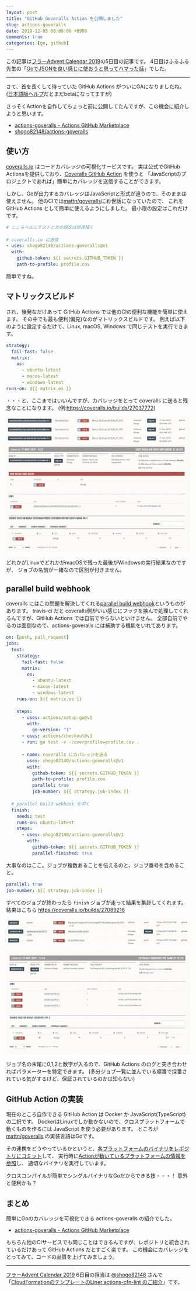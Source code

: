 ```yaml
---
layout: post
title: "GitHub Goveralls Action を公開しました"
slug: actions-goveralls
date: 2019-12-05 00:00:00 +0900
comments: true
categories: [go, github]
---
```


この記事は[フラーAdvent Calendar 2019](https://adventar.org/calendars/4155)の5日目の記事です。
4日目はふるふる先生の「[GoでJSONを良い感じに使おうと思ってハマった話](https://furusax0621.hatenablog.com/entry/2019/12/04/000000)」でした。

-----

さて、首を長くして待っていた GitHub Actions がついにGAになりましたね。
([日本語版ヘルプ](https://github.co.jp/features/actions)だとまだbetaになってますが)

さっそくActionを自作してちょっと前に公開してたんですが、この機会に紹介しようと思います。

- [actions-goveralls - Actions GitHub Marketplace](https://github.com/marketplace/actions/actions-goveralls)
- [shogo82148/actions-goveralls](https://github.com/shogo82148/actions-goveralls)


## 使い方

[coveralls.io](https://coveralls.io/) はコードカバレッジの可視化サービスです。
実は公式でGitHub Actionsを提供しており、[Coveralls GitHub Action](https://github.com/marketplace/actions/coveralls-github-action) を使うと
「JavaScriptのプロジェクトであれば」簡単にカバレッジを送信することができます。

しかし、Goが出力するカバレッジはJavaScriptと形式が違うので、そのままは使えません。
他のCIでは[mattn/goveralls](https://github.com/mattn/goveralls)にお世話になっていたので、
これを GitHub Actions として簡単に使えるようにしました。
最小限の設定はこれだけです。

```yaml
# ここらへんにテストとかの設定ば別途描く

# coveralls.io に送信
- uses: shogo82148/actions-goveralls@v1
  with:
    github-token: ${{ secrets.GITHUB_TOKEN }}
    path-to-profile: profile.cov
```

簡単ですね。

## マトリックスビルド

され、後発なだけあって GitHub Actions では他のCIの便利な機能を簡単に使えます。
その中でも最も便利(偏見)なのがマトリックスビルドです。
例えば以下のように設定するだけで、Linux, macOS, Windows で同じテストを実行できます。

```yaml
strategy:
  fail-fast: false
  matrix:
    os:
      - ubuntu-latest
      - macos-latest
      - windows-latest
runs-on: ${{ matrix.os }}
```

・・・と、ここまではいいんですが、カバレッジをとって coveralls に送ると残念なことになります。
(例:<https://coveralls.io/builds/27037772>)

![ビルド一覧](/images/2019-12-05-build.png)
![ジョブ一覧](/images/2019-12-05-job.png)

どれかがLinuxでどれかがmacOSで残った最後がWindowsの実行結果なのですが、
ジョブの名前が一緒なので区別が付きません。

## parallel build webhook

coveralls にはこの問題を解決してくれる[parallel build webhook](https://docs.coveralls.io/parallel-build-webhook)というものがあります。
travis-ci だと coveralls側がいい感じにフックを挟んで処理してくれるんですが、GitHub Actions では自前でやらないといけません。
全部自前でやるのは面倒なので、actions-goveralls には補助する機能をいれてあります。

```yaml
on: [push, pull_request]
jobs:
  test:
    strategy:
      fail-fast: false
      matrix:
        os:
          - ubuntu-latest
          - macos-latest
          - windows-latest
    runs-on: ${{ matrix.os }}

    steps:
      - uses: actions/setup-go@v1
        with:
          go-version: "1"
      - uses: actions/checkout@v1
      - run: go test -v -coverprofile=profile.cov .

      - name: coveralls にカバレッジを送る
        uses: shogo82148/actions-goveralls@v1
        with:
          github-token: ${{ secrets.GITHUB_TOKEN }}
          path-to-profile: profile.cov
          parallel: true
          job-number: ${{ strategy.job-index }}

  # parallel build webhook を叩く
  finish:
    needs: test
    runs-on: ubuntu-latest
    steps:
      - uses: shogo82148/actions-goveralls@v1
        with:
          github-token: ${{ secrets.GITHUB_TOKEN }}
          parallel-finished: true
```

大事なのはここ。ジョブが複数あることを伝えるのと、ジョブ番号を含めること。

```yaml
parallel: true
job-number: ${{ strategy.job-index }}
```

すべてのジョブが終わったら `finish` ジョブが走って結果を集計してくれます。
結果はこちら <https://coveralls.io/builds/27089216>

![ビルド一覧](/images/2019-12-05-parallel-build.png)

![ジョブ一覧](/images/2019-12-05-parallel-jobs.png)

ジョブ名の末尾に0,1,2と数字が入るので、GitHub Actions のログと突き合わせればパラメーターを特定できます。
(多分ジョブ一覧に並んでいる順番で採番されている気がするけど、保証されているのかは知らない)

## GitHub Action の実装

現在のところ自作できる GitHub Action は Docker か JavaScript(TypeScript)の二択です。
DockerはLinuxでしか動かないので、クロスプラットフォームで動くものを作るには JavaScript を使う必要があります。
ところが [mattn/goveralls](https://github.com/mattn/goveralls) の実装言語はGoです。

その連携をどうやっているかというと、[各プラットフォームのバイナリをレポジトリにコミット](https://github.com/shogo82148/actions-goveralls/tree/v1.0.0/bin)して、
実行時に[Actionが動いているプラットフォームの情報を参照](https://github.com/shogo82148/actions-goveralls/blob/5e3c8e6f7ec292a898719fb5d8e0762de47cb526/src/runner.ts#L111-L117)し、
適切なバイナリを実行しています。

クロスコンパイルが簡単でシングルバイナリなGoだからできる技・・・！
意外と便利かも？

## まとめ

簡単にGoのカバレッジを可視化できる actions-goveralls の紹介でした。

- [actions-goveralls - Actions GitHub Marketplace](https://github.com/marketplace/actions/actions-goveralls)

もちろん他のCIサービスでも同じことはできるんですが、レポジトリと統合されているだけあって GitHub Actions だとすごく楽です。
この機会にカバレッジをとってみて、コードの品質を上げてみましょう。

-----

[フラーAdvent Calendar 2019](https://adventar.org/calendars/4155) 6日目の担当は [@shogo82148](https://twitter.com/shogo82148) さんで「[CloudFormationのテンプレートのLiner actions-cfn-lint のご紹介](https://shogo82148.github.io/blog/2019/12/06/actions-cfn-lint/)」です。
